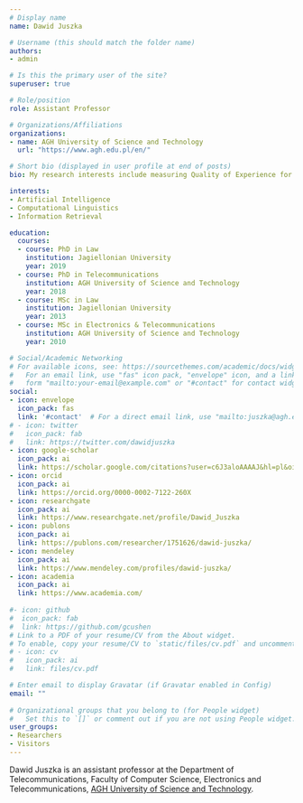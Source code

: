 ```yaml
---
# Display name
name: Dawid Juszka

# Username (this should match the folder name)
authors:
- admin

# Is this the primary user of the site?
superuser: true

# Role/position
role: Assistant Professor

# Organizations/Affiliations
organizations:
- name: AGH University of Science and Technology
  url: "https://www.agh.edu.pl/en/"

# Short bio (displayed in user profile at end of posts)
bio: My research interests include measuring Quality of Experience for multimedia and modelling of legal knowledge.

interests:
- Artificial Intelligence
- Computational Linguistics
- Information Retrieval

education:
  courses:
  - course: PhD in Law
    institution: Jagiellonian University
    year: 2019
  - course: PhD in Telecommunications
    institution: AGH University of Science and Technology
    year: 2018
  - course: MSc in Law
    institution: Jagiellonian University
    year: 2013
  - course: MSc in Electronics & Telecommunications
    institution: AGH University of Science and Technology
    year: 2010

# Social/Academic Networking
# For available icons, see: https://sourcethemes.com/academic/docs/widgets/#icons
#   For an email link, use "fas" icon pack, "envelope" icon, and a link in the
#   form "mailto:your-email@example.com" or "#contact" for contact widget.
social:
- icon: envelope
  icon_pack: fas
  link: '#contact'  # For a direct email link, use "mailto:juszka@agh.edu.pl".
# - icon: twitter
#   icon_pack: fab
#   link: https://twitter.com/dawidjuszka
- icon: google-scholar
  icon_pack: ai
  link: https://scholar.google.com/citations?user=c6J3aloAAAAJ&hl=pl&oi=ao
- icon: orcid
  icon_pack: ai
  link: https://orcid.org/0000-0002-7122-260X
- icon: researchgate
  icon_pack: ai
  link: https://www.researchgate.net/profile/Dawid_Juszka
- icon: publons
  icon_pack: ai
  link: https://publons.com/researcher/1751626/dawid-juszka/
- icon: mendeley
  icon_pack: ai
  link: https://www.mendeley.com/profiles/dawid-juszka/
- icon: academia
  icon_pack: ai
  link: https://www.academia.com/
  
#- icon: github
#  icon_pack: fab
#  link: https://github.com/gcushen
# Link to a PDF of your resume/CV from the About widget.
# To enable, copy your resume/CV to `static/files/cv.pdf` and uncomment the lines below.  
# - icon: cv
#   icon_pack: ai
#   link: files/cv.pdf

# Enter email to display Gravatar (if Gravatar enabled in Config)
email: ""
  
# Organizational groups that you belong to (for People widget)
#   Set this to `[]` or comment out if you are not using People widget.  
user_groups:
- Researchers
- Visitors
---
```


Dawid Juszka is an assistant professor at the Department of Telecommunications, Faculty of Computer Science, Electronics and Telecommunications, [AGH University of Science and Technology](https://www.agh.edu.pl/). 

